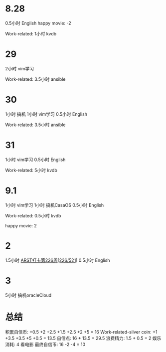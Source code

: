 # 8.28
0.5小时 English
happy movie: -2

Work-related:
1小时 kvdb

# 29
2小时 vim学习

Work-related:
3.5小时 ansible

# 30
1小时 搞机
1小时 vim学习
0.5小时 English

Work-related:
3.5小时 ansible

# 31
1小时 vim学习
0.5小时 English

Work-related:
5小时 kvdb

# 9.1
1小时 vim学习
1小时 搞机CasaOS
0.5小时 English

Work-related:
0.5小时 kvdb

happy movie: 2

# 2
1.5小时 [ARST打卡第226周[226/521]](https://www.wolfdan.cn/ARST%E6%89%93%E5%8D%A1%E7%AC%AC226%E5%91%A8-226-521/)
0.5小时 English

# 3
5小时 搞机oracleCloud

# 总结
积累自信币: +0.5 +2 +2.5 +1.5 +2.5 +2 +5 = 16
Work-related-silver coin: +1 +3.5 +3.5 +5 +0.5 = 13.5
自信点: 16 + 13.5 = 29.5
浪费精力: 1.5 + 0.5 = 2
娱乐消耗: 4 看电影
最终自信币: 16 -2 -4 = 10

